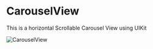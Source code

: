 
# CarouselView
This is a horizontal Scrollable Carousel View using UIKit


![CarouselView](https://github.com/Imran51/CarouselView/assets/33520213/fee4f7a6-4dc9-4949-aa66-0a2eead9ee5f)
